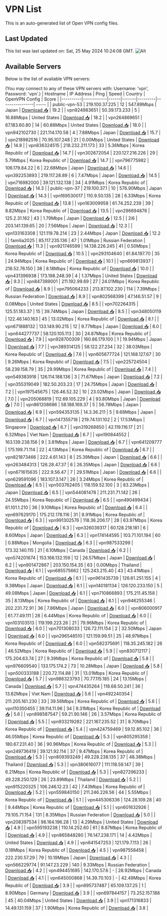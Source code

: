 # VPN List

This is an auto-generated list of Open VPN config files.

## Last Updated

This list was last updated on: Sat, 25 May 2024 10:24:08 GMT.
![Alt](https://repobeats.axiom.co/api/embed/186b98318ef1479477931607c1ad7d823f12451f.svg "Repobeats analytics image")

## Available Servers

Below is the list of available VPN servers:

(You may connect to any of these VPN servers with: Username: 'vpn', Password: 'vpn'.)
| Hostname | IP Address | Ping | Speed | Country | OpenVPN Config | Score |
|----------|------------|------|-------|---------|----------------| ----- |
| public-vpn-53 | 219.100.37.225 | 12 | 547.89Mbps | Japan | [Download 📥](./configs/server_0_JP.ovpn) | 19.2 |
| vpn924983651 | 50.39.173.233 | 5 | 16.88Mbps | United States | [Download 📥](./configs/server_1_US.ovpn) | 18.2 |
| vpn264869651 | 67.183.60.80 | 14 | 60.88Mbps | United States | [Download 📥](./configs/server_2_US.ovpn) | 18.0 |
| vpn942102730 | 221.114.170.58 | 4 | 7.88Mbps | Japan | [Download 📥](./configs/server_3_JP.ovpn) | 15.7 |
| vpn218982516 | 70.95.107.248 | 21 | 0.00Mbps | United States | [Download 📥](./configs/server_4_US.ovpn) | 14.8 |
| vpn836324515 | 218.232.211.173 | 33 | 5.36Mbps | Korea Republic of | [Download 📥](./configs/server_5_KR.ovpn) | 14.7 |
| vpn302672054 | 220.127.216.226 | 29 | 5.79Mbps | Korea Republic of | [Download 📥](./configs/server_6_KR.ovpn) | 14.7 |
| vpn796775982 | 106.179.84.22 | 6 | 22.68Mbps | Japan | [Download 📥](./configs/server_7_JP.ovpn) | 14.6 |
| vpn392253893 | 219.117.28.89 | 6 | 7.47Mbps | Japan | [Download 📥](./configs/server_8_JP.ovpn) | 14.5 |
| vpn716982000 | 39.121.132.138 | 34 | 4.91Mbps | Korea Republic of | [Download 📥](./configs/server_9_KR.ovpn) | 14.3 |
| public-vpn-37 | 219.100.37.1 | 10 | 576.90Mbps | Japan | [Download 📥](./configs/server_10_JP.ovpn) | 14.3 |
| vpn169530017 | 110.9.50.135 | 28 | 6.33Mbps | Korea Republic of | [Download 📥](./configs/server_11_KR.ovpn) | 13.8 |
| vpn163009958 | 61.74.252.239 | 39 | 8.82Mbps | Korea Republic of | [Download 📥](./configs/server_12_KR.ovpn) | 13.5 |
| vpn296694876 | 125.2.31.162 | 43 | 1.79Mbps | Japan | [Download 📥](./configs/server_13_JP.ovpn) | 12.5 |
| 2i6 | 203.141.139.65 | 20 | 7.56Mbps | Japan | [Download 📥](./configs/server_14_JP.ovpn) | 12.3 |
| vpn133163308 | 121.119.78.214 | 23 | 2.44Mbps | Japan | [Download 📥](./configs/server_15_JP.ovpn) | 12.2 |
| familia2025 | 85.117.235.136 | 47 | 1.01Mbps | Russian Federation | [Download 📥](./configs/server_16_RU.ovpn) | 11.3 |
| vpn921746599 | 14.138.226.245 | 41 | 0.50Mbps | Korea Republic of | [Download 📥](./configs/server_17_KR.ovpn) | 10.5 |
| vpn293104640 | 61.84.197.70 | 35 | 24.94Mbps | Korea Republic of | [Download 📥](./configs/server_18_KR.ovpn) | 10.1 |
| vpn669813937 | 218.52.76.150 | 38 | 8.18Mbps | Korea Republic of | [Download 📥](./configs/server_19_KR.ovpn) | 10.0 |
| vpn431396938 | 173.198.248.39 | 4 | 1.37Mbps | United States | [Download 📥](./configs/server_20_US.ovpn) | 9.3 |
| vpn847389001 | 211.192.99.69 | 27 | 24.01Mbps | Korea Republic of | [Download 📥](./configs/server_21_KR.ovpn) | 8.9 |
| vpn795064233 | 213.87.102.230 | 114 | 7.39Mbps | Russian Federation | [Download 📥](./configs/server_22_RU.ovpn) | 8.9 |
| vpn802568399 | 47.146.51.57 | 9 | 0.08Mbps | United States | [Download 📥](./configs/server_23_US.ovpn) | 8.5 |
| vpn702264315 | 125.51.183.37 | 15 | 39.74Mbps | Japan | [Download 📥](./configs/server_24_JP.ovpn) | 8.5 |
| vpn348050119 | 122.46.140.163 | 45 | 13.02Mbps | Korea Republic of | [Download 📥](./configs/server_25_KR.ovpn) | 8.1 |
| vpn671888132 | 133.149.90.215 | 12 | 9.77Mbps | Japan | [Download 📥](./configs/server_26_JP.ovpn) | 8.0 |
| vpn644277737 | 58.120.105.113 | 30 | 24.87Mbps | Korea Republic of | [Download 📥](./configs/server_27_KR.ovpn) | 7.9 |
| vpn928700309 | 160.86.179.100 | 1 | 19.94Mbps | Japan | [Download 📥](./configs/server_28_JP.ovpn) | 7.7 |
| vpn389314125 | 58.122.27.234 | 32 | 38.03Mbps | Korea Republic of | [Download 📥](./configs/server_29_KR.ovpn) | 7.6 |
| vpn605677724 | 121.168.127.67 | 30 | 9.26Mbps | Korea Republic of | [Download 📥](./configs/server_30_KR.ovpn) | 7.5 |
| vpn225724504 | 58.239.158.79 | 35 | 29.99Mbps | Korea Republic of | [Download 📥](./configs/server_31_KR.ovpn) | 7.4 |
| vpn549383918 | 126.114.188.136 | 3 | 71.67Mbps | Japan | [Download 📥](./configs/server_32_JP.ovpn) | 7.2 |
| vpn355319049 | 182.50.203.23 | 17 | 24.75Mbps | Japan | [Download 📥](./configs/server_33_JP.ovpn) | 7.2 |
| vpn197545675 | 126.46.52.32 | 10 | 23.02Mbps | Japan | [Download 📥](./configs/server_34_JP.ovpn) | 7.0 |
| vpn205068819 | 112.69.105.229 | 4 | 93.80Mbps | Japan | [Download 📥](./configs/server_35_JP.ovpn) | 7.0 |
| vpn861208686 | 58.188.169.37 | 5 | 56.78Mbps | Japan | [Download 📥](./configs/server_36_JP.ovpn) | 6.9 |
| vpn594353135 | 14.3.36.211 | 5 | 9.68Mbps | Japan | [Download 📥](./configs/server_37_JP.ovpn) | 6.7 |
| vpn147355718 | 219.74.131.102 | 2 | 17.53Mbps | Singapore | [Download 📥](./configs/server_38_SG.ovpn) | 6.7 |
| vpn319268850 | 42.119.116.17 | 21 | 6.32Mbps | Viet Nam | [Download 📥](./configs/server_39_VN.ovpn) | 6.7 |
| vpn190844552 | 163.139.238.156 | 9 | 3.81Mbps | Japan | [Download 📥](./configs/server_40_JP.ovpn) | 6.7 |
| vpn641209777 | 175.199.71.114 | 22 | 4.13Mbps | Korea Republic of | [Download 📥](./configs/server_41_KR.ovpn) | 6.7 |
| vpn821873466 | 222.4.61.143 | 8 | 25.39Mbps | Japan | [Download 📥](./configs/server_42_JP.ovpn) | 6.6 |
| vpn263484313 | 126.28.47.37 | 6 | 26.35Mbps | Japan | [Download 📥](./configs/server_43_JP.ovpn) | 6.6 |
| vpn671615635 | 222.9.56.47 | 7 | 29.51Mbps | Japan | [Download 📥](./configs/server_44_JP.ovpn) | 6.6 |
| vpn629591096 | 183.107.3.147 | 26 | 3.24Mbps | Korea Republic of | [Download 📥](./configs/server_45_KR.ovpn) | 6.5 |
| vpn503762405 | 118.159.52.100 | 3 | 83.23Mbps | Japan | [Download 📥](./configs/server_46_JP.ovpn) | 6.5 |
| vpn544081478 | 211.231.71.142 | 26 | 24.55Mbps | Korea Republic of | [Download 📥](./configs/server_47_KR.ovpn) | 6.5 |
| vpn490499434 | 61.101.1.210 | 36 | 9.10Mbps | Korea Republic of | [Download 📥](./configs/server_48_KR.ovpn) | 6.4 |
| vpn697629170 | 175.212.178.116 | 31 | 8.91Mbps | Korea Republic of | [Download 📥](./configs/server_49_KR.ovpn) | 6.3 |
| vpn991302576 | 118.36.206.17 | 28 | 63.97Mbps | Korea Republic of | [Download 📥](./configs/server_50_KR.ovpn) | 6.3 |
| vpn326039317 | 60.128.218.181 | 6 | 8.60Mbps | Japan | [Download 📥](./configs/server_51_JP.ovpn) | 6.3 |
| vpn174144595 | 103.71.101.194 | 60 | 0.88Mbps | Mongolia | [Download 📥](./configs/server_52_MN.ovpn) | 6.3 |
| vpn987533299 | 173.32.140.115 | 21 | 6.10Mbps | Canada | [Download 📥](./configs/server_53_CA.ovpn) | 6.2 |
| vpn574201674 | 153.166.132.159 | 12 | 26.57Mbps | Japan | [Download 📥](./configs/server_54_JP.ovpn) | 6.2 |
| vpn901472867 | 203.150.154.35 | 63 | 0.00Mbps | Thailand | [Download 📥](./configs/server_55_TH.ovpn) | 6.1 |
| vpn685575662 | 125.243.215.40 | 43 | 43.41Mbps | Korea Republic of | [Download 📥](./configs/server_56_KR.ovpn) | 6.1 |
| vpn961435739 | 126.61.251.155 | 4 | 9.38Mbps | Japan | [Download 📥](./configs/server_57_JP.ovpn) | 6.1 |
| vpn140181134 | 126.120.233.150 | 5 | 49.08Mbps | Japan | [Download 📥](./configs/server_58_JP.ovpn) | 6.1 |
| vpn710866893 | 175.211.45.158 | 35 | 8.13Mbps | Korea Republic of | [Download 📥](./configs/server_59_KR.ovpn) | 6.1 |
| vpn946255346 | 202.231.72.91 | 36 | 7.86Mbps | Japan | [Download 📥](./configs/server_60_JP.ovpn) | 6.0 |
| vpn806000917 | 61.77.49.111 | 28 | 6.44Mbps | Korea Republic of | [Download 📥](./configs/server_61_KR.ovpn) | 6.0 |
| vpn103103513 | 119.199.223.26 | 21 | 79.96Mbps | Korea Republic of | [Download 📥](./configs/server_62_KR.ovpn) | 6.0 |
| vpn701308033 | 126.72.111.154 | 2 | 32.50Mbps | Japan | [Download 📥](./configs/server_63_JP.ovpn) | 6.0 |
| vpn296548510 | 121.159.99.51 | 25 | 48.97Mbps | Korea Republic of | [Download 📥](./configs/server_64_KR.ovpn) | 6.0 |
| vpn582375691 | 118.35.245.182 | 26 | 46.52Mbps | Korea Republic of | [Download 📥](./configs/server_65_KR.ovpn) | 5.9 |
| vpn830712117 | 175.204.63.74 | 27 | 9.39Mbps | Korea Republic of | [Download 📥](./configs/server_66_KR.ovpn) | 5.8 |
| vpn976609540 | 133.175.174.2 | 73 | 10.28Mbps | Japan | [Download 📥](./configs/server_67_JP.ovpn) | 5.8 |
| vpn500333188 | 220.72.114.88 | 31 | 13.01Mbps | Korea Republic of | [Download 📥](./configs/server_68_KR.ovpn) | 5.7 |
| vpn986323793 | 70.77.115.185 | 24 | 13.15Mbps | Canada | [Download 📥](./configs/server_69_CA.ovpn) | 5.7 |
| vpn474435264 | 118.68.50.241 | 36 | 13.82Mbps | Viet Nam | [Download 📥](./configs/server_70_VN.ovpn) | 5.6 |
| vpn492240354 | 211.205.161.230 | 33 | 39.56Mbps | Korea Republic of | [Download 📥](./configs/server_71_KR.ovpn) | 5.6 |
| vpn110350455 | 39.114.11.96 | 34 | 9.31Mbps | Korea Republic of | [Download 📥](./configs/server_72_KR.ovpn) | 5.6 |
| vpn898587547 | 59.21.90.146 | 26 | 3.57Mbps | Korea Republic of | [Download 📥](./configs/server_73_KR.ovpn) | 5.5 |
| vpn933219282 | 221.167.235.52 | 31 | 8.70Mbps | Korea Republic of | [Download 📥](./configs/server_74_KR.ovpn) | 5.4 |
| vpn424759469 | 59.12.85.102 | 36 | 46.05Mbps | Korea Republic of | [Download 📥](./configs/server_75_KR.ovpn) | 5.3 |
| vpn805295358 | 180.67.231.40 | 36 | 90.96Mbps | Korea Republic of | [Download 📥](./configs/server_76_KR.ovpn) | 5.3 |
| vpn249736419 | 39.121.92.114 | 37 | 9.47Mbps | Korea Republic of | [Download 📥](./configs/server_77_KR.ovpn) | 5.3 |
| vpn809393249 | 49.228.238.135 | 37 | 48.38Mbps | Thailand | [Download 📥](./configs/server_78_TH.ovpn) | 5.3 |
| vpn380616077 | 111.118.59.147 | 39 | 6.21Mbps | Korea Republic of | [Download 📥](./configs/server_79_KR.ovpn) | 5.3 |
| vpn827296233 | 49.228.250.129 | 26 | 23.89Mbps | Thailand | [Download 📥](./configs/server_80_TH.ovpn) | 5.2 |
| vpn915220325 | 106.246.12.23 | 42 | 7.43Mbps | Korea Republic of | [Download 📥](./configs/server_81_KR.ovpn) | 5.2 |
| vpn559840150 | 211.246.226.56 | 44 | 5.55Mbps | Korea Republic of | [Download 📥](./configs/server_82_KR.ovpn) | 5.1 |
| vpn445306336 | 124.28.109.28 | 40 | 9.44Mbps | Korea Republic of | [Download 📥](./configs/server_83_KR.ovpn) | 5.1 |
| vpn601632926 | 79.105.71.154 | 131 | 8.35Mbps | Russian Federation | [Download 📥](./configs/server_84_RU.ovpn) | 5.0 |
| vpn208397534 | 98.164.196.28 | 13 | 4.29Mbps | United States | [Download 📥](./configs/server_85_US.ovpn) | 4.9 |
| vpn595193238 | 110.14.252.60 | 61 | 8.87Mbps | Korea Republic of | [Download 📥](./configs/server_86_KR.ovpn) | 4.9 |
| vpn865848280 | 76.147.238.171 | 14 | 4.42Mbps | United States | [Download 📥](./configs/server_87_US.ovpn) | 4.9 |
| vpn641547253 | 121.179.7.113 | 26 | 0.18Mbps | Korea Republic of | [Download 📥](./configs/server_88_KR.ovpn) | 4.5 |
| vpn987558458 | 222.230.57.29 | 79 | 10.19Mbps | Japan | [Download 📥](./configs/server_89_JP.ovpn) | 4.3 |
| vpn566229774 | 91.147.23.229 | 140 | 9.33Mbps | Russian Federation | [Download 📥](./configs/server_90_RU.ovpn) | 4.2 |
| vpn494451695 | 142.170.57.6 | - | 28.92Mbps | Canada | [Download 📥](./configs/server_91_CA.ovpn) | 4.1 |
| vpn645000868 | 14.39.70.103 | - | 42.49Mbps | Korea Republic of | [Download 📥](./configs/server_92_KR.ovpn) | 3.9 |
| vpn695737487 | 65.109.137.25 | 1 | 8.90Mbps | Germany | [Download 📥](./configs/server_93_DE.ovpn) | 3.9 |
| vpn697844157 | 73.252.157.188 | 45 | 40.04Mbps | United States | [Download 📥](./configs/server_94_US.ovpn) | 3.9 |
| vpn171316833 | 14.49.131.159 | 37 | 1.90Mbps | Korea Republic of | [Download 📥](./configs/server_95_KR.ovpn) | 3.8 |
